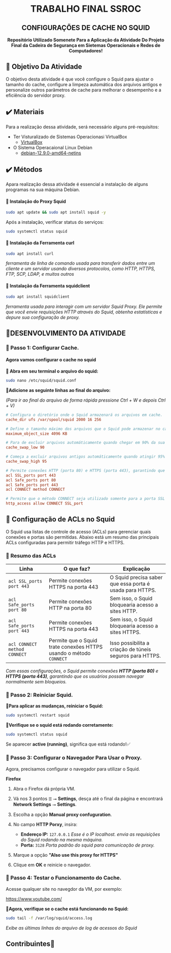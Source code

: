 <h1 align="center">TRABALHO FINAL SSROC</h1>
<h2 align="center">CONFIGURAÇÕES DE CACHE NO SQUID</h2>

<p align="center">
<b>Repositório Utilizado Somenete Para a Aplicação da Atividade Do Projeto Final da Cadeira de Segurança em Sietemas Operacionais e Redes de Computadores!</b>
</p>

<h2> 📌 Objetivo Da Atividade</h2>
O objetivo desta atividade é que você configure o Squid para ajustar o tamanho do cache, configure a limpeza automática dos arquivos antigos e personalize outros parâmetros de cache para melhorar o desempenho e a eficiência do servidor proxy.

<h2> ✔️ Materiais</h2>

Para a realização dessa atividade, será necessário alguns pré-requisitos:

- Ter Visturalizado de Sistemas Operacionasi VirtualBox
    - [VirtualBox](https://www.virtualbox.org/wiki/Downloads)
- O Sistema Operacaional Linux Debian
    - [debian-12.9.0-amd64-netins](https://cdimage.debian.org/debian-cd/current/amd64/iso-cd/debian-12.9.0-amd64-netinst.iso)

<h2>  ✔️ Métodos</h2>
Apara realização dessa atividade é essencial a instalação de alguns programas na sua máquina Debian.


<h4>📍 Instalação do Proxy Squid</h4>

```bash
sudo apt update && sudo apt install squid -y
```
Após a instalação, verificar status do serviços:

```bash
sudo systemctl status squid
```


<h4> 📍 Instalação da Ferramenta curl</h4>

```bash
sudo apt install curl
```
_ferramenta de linha de comando usada para transferir dados entre um cliente e um servidor usando diversos protocolos, como HTTP, HTTPS, FTP, SCP, LDAP, e muitos outros_

<h4> 📍 Instalação da Ferramenta squidclient</h4>

```bash
sudo apt install squidclient
```

_ferramenta usada para interagir com um servidor Squid Proxy. Ele permite que você envie requisições HTTP através do Squid, obtenha estatísticas e depure sua configuração de proxy._

<h2>📝DESENVOLVIMENTO DA ATIVIDADE</h2>

<h3> 🔹 Passo 1: Configurar Cache.</h3>
<h4>Agora vamos configurar o cache no squid</h4>

**📍 Abra em seu terminal o arquivo do squid:**

```bash
sudo nano /etc/squid/squid.conf
```

**📍Adicione as seguinte linhas ao final do arquivo:**

 _(Para ir ao final do arquivo de forma rápida pressione Ctrl + W e depois Ctrl + V)_

 ```ini
# Configura o diretório onde o Squid armazenará os arquivos em cache.
cache_dir ufs /var/spool/squid 2000 16 256

# Define o tamanho máximo dos arquivos que o Squid pode armazenar no cache.
maximum_object_size 4096 KB

# Para de excluir arquivos automáticamente quando chegar em 90% da sua capacidade.
cache_swap_low 90

# Começa a excluir arquivos antigos automáticamente quando atingir 95% da capacidade total para liberar espaço.
cache_swap_high 95

# Permite conexões HTTP (porta 80) e HTTPS (porta 443), garantindo que os usuários possam navegar normalmente sem bloqueios.
acl SSL_ports port 443
acl Safe_ports port 80
acl Safe_ports port 443
acl CONNECT method CONNECT

# Permite que o método CONNECT seja utilizado somente para a porta SSL configurada anteriormente.
http_access allow CONNECT SSL_port
```

## 📌 Configuração de ACLs no Squid

O Squid usa listas de controle de acesso (ACLs) para gerenciar quais conexões e portas são permitidas. Abaixo está um resumo das principais ACLs configuradas para permitir tráfego HTTP e HTTPS.

### 🔹 **Resumo das ACLs**
| **Linha** | **O que faz?** | **Explicação** |
|-----------|---------------|---------------|
| `acl SSL_ports port 443` | Permite conexões HTTPS na porta 443 | O Squid precisa saber que essa porta é usada para HTTPS. |
| `acl Safe_ports port 80` | Permite conexões HTTP na porta 80 | Sem isso, o Squid bloquearia acesso a sites HTTP. |
| `acl Safe_ports port 443` | Permite conexões HTTPS na porta 443 | Sem isso, o Squid bloquearia acesso a sites HTTPS. |
| `acl CONNECT method CONNECT` | Permite que o Squid trate conexões HTTPS usando o método `CONNECT` | Isso possibilita a criação de túneis seguros para HTTPS. |
     
_Com essas configurações, o Squid permite conexões **HTTP (porta 80)** e **HTTPS (porta 443)**, garantindo que os usuários possam navegar normalmente sem bloqueios._

<h3> 🔹 Passo 2: Reiniciar Squid.</h3>

**📍Para aplicar as mudanças, reiniciar o Squid:**

```bash
sudo systemctl restart squid
```

**📍Verifique se o squid está rodando corretamente:**
```bash
sudo systemctl status squid
```
Se aparecer **active (running)**, significa que está rodando!✅

<h3> 🔹 Passo 3: Configurar o Navegador Para Usar o Proxy.</h3>
Agora, precisamos configurar o navegador para utilizar o Squid.


**Firefox**
1. Abra o Firefox dá própria VM.
2. Vá nos 3 pontos `☰`  ⭢ **Settings**, desça até o final da página e encontrará **Network Settings** ⭢ **Settings**.
3. Escolha a opção **Manual proxy confuguration**.
4. No campo **HTTP Porxy**, insira:
    - **Endereço IP:** `127.0.0.1`
_Esse é o IP localhost. envia as requisições do Squid rodando na mesma máquina._
    - **Porta:** `3128`
_Porta padrão do squid para comunicação de proxy._

5. Marque a opção **"Also use this proxy for HTTPS"**
6. Clique em **OK** e reinicie o navegador.

<h3> 🔹 Passo 4: Testar o Funcionamento do Cache.</h3>
Acesse qualquer site no navegdor da VM, por exemplo:

https://www.youtube.com/

**📍Agora, verifique se o cache está funcionando no Squid:**

```bash
sudo tail -f /var/log/squid/access.log
```

_Exibe as últimas linhas do arquivo de log de acessos do Squid_


<h2 id="contribuintes">Contribuintes🚀</h2>





